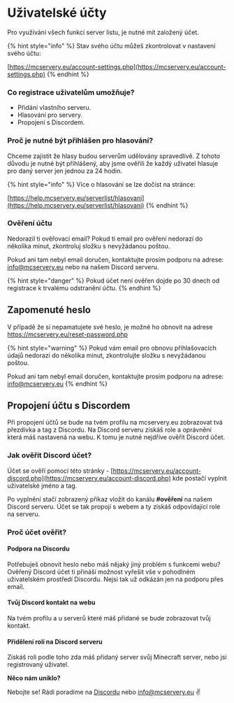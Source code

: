 # Uživatelské účty

Pro využívání všech funkcí server listu, je nutné mít založený účet.&#x20;

{% hint style="info" %}
Stav svého účtu můžeš zkontrolovat v nastavení svého účtu:

[https://mcservery.eu/account-settings.php](https://mcservery.eu/account-settings.php)
{% endhint %}

### Co registrace uživatelům umožňuje?&#x20;

* Přidání vlastního serveru.
* Hlasování pro servery.
* Propojení s Discordem.

### Proč je nutné být přihlášen pro hlasování?

Chceme zajistit že hlasy budou serverům udělovány spravedlivě. Z tohoto důvodu je nutné být přihlášený, aby jsme ověřili že každý uživatel hlasuje pro daný server jen jednou za 24 hodin.

{% hint style="info" %}
Více o hlasování se lze dočíst na stránce:

[https://help.mcservery.eu/serverlist/hlasovani](https://help.mcservery.eu/serverlist/hlasovani)
{% endhint %}

### Ověření účtu

Nedorazil ti ověřovací email? Pokud ti email pro ověření nedorazí do několika minut, zkontroluj složku s nevyžádanou poštou.

Pokud ani tam nebyl email doručen, kontaktujte prosím podporu na adrese: info@mcservery.eu nebo na našem Discord serveru.

{% hint style="danger" %}
Pokud účet není ověřen dojde po 30 dnech od registrace k trvalému odstranění účtu.
{% endhint %}

## Zapomenuté heslo

V případě že si nepamatujete své heslo, je možné ho obnovit na adrese https://mcservery.eu/reset-password.php

{% hint style="warning" %}
Pokud vám email pro obnovu přihlašovacích údajů nedorazí do několika minut, zkontrolujte složku s nevyžádanou poštou.

Pokud ani tam nebyl email doručen, kontaktujte prosím podporu na adrese: info@mcservery.eu
{% endhint %}

## Propojení účtu s Discordem

Při propojení účtů se bude na tvém profilu na mcservery.eu zobrazovat tvá přezdívka a tag z Discordu. Na Discord serveru získáš role a oprávnění která máš nastavená na webu. K tomu je nutné nejdříve ověřit Discord účet.

### Jak ověřit Discord účet?

Účet se ověří pomocí této stránky - [https://mcservery.eu/account-discord.php](https://mcservery.eu/account-discord.php) kde postačí vyplnit uživatelské jméno a tag.

Po vyplnění stačí zobrazený příkaz vložit do kanálu **#ověření** na našem Discord serveru. Účet se tak propojí s webem a ty získáš odpovídající role na serveru.

### Proč účet ověřit?

#### Podpora na Discordu

Potřebuješ obnovit heslo nebo máš nějaký jiný problém s funkcemi webu? Ověřený Discord účet ti přináší možnost vyřešit vše v pohodlném uživatelském prostředí Discordu. Nejsi tak už odkázán jen na podporu přes email.

#### Tvůj Discord kontakt na webu

Na tvém profilu a u serverů které máš přidané se bude zobrazovat tvůj kontakt.&#x20;

#### Přidělení rolí na Discord serveru

Získáš roli podle toho zda máš přidaný server svůj Minecraft server, nebo jsi registrovaný uživatel.&#x20;

&#x20;

**Něco nám uniklo?**

Nebojte se! Rádi poradíme na [Discordu](https://discord.mcservery.eu) nebo [info@mcservery.eu](mailto:info@mcservery.eu) ✌️
